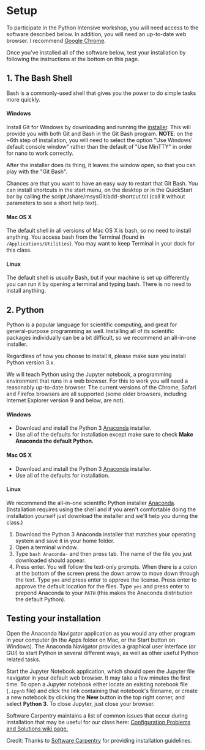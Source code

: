 # Setup

To participate in the Python Intensive workshop, you will need access to the software described below. In addition, you will need an up-to-date web browser. I recommend [Google Chrome](https://www.google.com/chrome/). 

Once you've installed all of the software below, test your installation by following the instructions at the bottom on this page.

## 1. The Bash Shell
Bash is a commonly-used shell that gives you the power to do simple tasks more quickly.

#### Windows

Install Git for Windows by downloading and running the [installer](http://msysgit.github.io/). This will provide you with both Git and Bash in the Git Bash program. **NOTE**: on the ~6th step of installation, you will need to select the option "Use Windows' default console window" rather than the default of "Use MinTTY" in order for nano to work correctly.

After the installer does its thing, it leaves the window open, so that you can play with the "Git Bash".

Chances are that you want to have an easy way to restart that Git Bash. You can install shortcuts in the start menu, on the desktop or in the QuickStart bar by calling the script /share/msysGit/add-shortcut.tcl (call it without parameters to see a short help text).

#### Mac OS X

The default shell in all versions of Mac OS X is bash, so no need to install anything. You access bash from the Terminal (found in `/Applications/Utilities`). You may want to keep Terminal in your dock for this class.

#### Linux

The default shell is usually Bash, but if your machine is set up differently you can run it by opening a terminal and typing bash. There is no need to install anything.

## 2. Python
Python is a popular language for scientific computing, and great for general-purpose programming as well. Installing all of its scientific packages individually can be a bit difficult, so we recommend an all-in-one installer.

Regardless of how you choose to install it, please make sure you install Python version 3.x.

We will teach Python using the Jupyter notebook, a programming environment that runs in a web browser. For this to work you will need a reasonably up-to-date browser. The current versions of the Chrome, Safari and Firefox browsers are all supported (some older browsers, including Internet Explorer version 9 and below, are not).

#### Windows

* Download and install the Python 3 [Anaconda](https://www.anaconda.com/distribution/) installer.
* Use all of the defaults for installation except make sure to check **Make Anaconda the default Python.**

#### Mac OS X

* Download and install the Python 3 [Anaconda](https://www.anaconda.com/distribution/) installer.
* Use all of the defaults for installation.

#### Linux

We recommend the all-in-one scientific Python installer [Anaconda](https://www.anaconda.com/distribution/). (Installation requires using the shell and if you aren't comfortable doing the installation yourself just download the installer and we'll help you during the class.)

1. Download the Python 3 Anaconda installer that matches your operating system and save it in your home folder.
2. Open a terminal window.
3. Type `bash Anaconda-` and then press tab. The name of the file you just downloaded should appear.
4. Press enter. You will follow the text-only prompts. When there is a colon at the bottom of the screen press the down arrow to move down through the text. Type `yes` and press enter to approve the license. Press enter to approve the default location for the files. Type `yes` and press enter to prepend Anaconda to your `PATH` (this makes the Anaconda distribution the default Python).

## Testing your installation

Open the Anaconda Navigator application as you would any other program in your computer (in the Apps folder on Mac, or the Start button on Windows). The Anaconda Navigator provides a graphical user interface (or GUI) to start Python in several different ways, as well as other useful Python related tasks.

Start the Jupyter Notebook application, which should open the Jupyter file navigator in your default web browser. It may take a few minutes the first time. To open a Jupyter notebook either locate an existing notebook file (`.ipynb` file) and click the link containing that notebook's filename, or create a new notebook by clicking the **New** button in the top right corner, and select **Python 3**. To close Jupyter, just close your browser.

Software Carpentry maintains a list of common issues that occur during installation that may be useful for our class here: [Configuration Problems and Solutions wiki page.](https://github.com/swcarpentry/workshop-template/wiki/Configuration-Problems-and-Solutions)

Credit: Thanks to [Software Carpentry](http://software-carpentry.org/workshops/) for providing installation guidelines.
